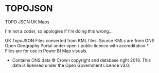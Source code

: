 # TOPOJSON
TOPO JSON UK Maps

I'm not a coder, so apologies if I'm doing this wrong...

UK TopoJSON Files converted from KML files.
Source KMLs are from ONS Open Geography Portal under open / public licence with accreditation *
Files are for use in Power BI Map visuals.

* Contains ONS data © Crown copyright and database right 2018. This data is licensed under the Open Government Licence v3.0.
